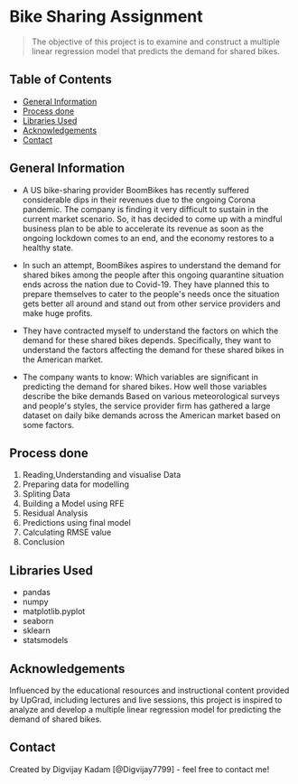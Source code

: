 # Bike Sharing Assignment
> The objective of this project is to examine and construct a multiple linear regression model that predicts the demand for shared bikes.

## Table of Contents
* [General Information](#general-information)
* [Process done](#process-done)
* [Libraries Used](#libraries-used)
* [Acknowledgements](#acknowledgements)
*  [Contact](#contact)

<!-- You can include any other section that is pertinent to your problem -->

## General Information
-  A US bike-sharing provider BoomBikes has recently suffered considerable dips in their revenues due to the ongoing Corona pandemic. The company is finding it very difficult to sustain in the current market scenario. So, it has decided to come up with a mindful business plan to be able to accelerate its revenue as soon as the ongoing lockdown comes to an end, and the economy restores to a healthy state. 

-  In such an attempt, BoomBikes aspires to understand the demand for shared bikes among the people after this ongoing quarantine situation ends across the nation due to Covid-19. They have planned this to prepare themselves to cater to the people's needs once the situation gets better all around and stand out from other service providers and make huge profits. 

-  They have contracted myself to understand the factors on which the demand for these shared bikes depends. Specifically, they want to understand the factors affecting the demand for these shared bikes in the American market. 

-  The company wants to know: Which variables are significant in predicting the demand for shared bikes. How well those variables describe the bike demands Based on various meteorological surveys and people's styles, the service provider firm has gathered a large dataset on daily bike demands across the American market based on some factors.

<!-- You don't have to answer all the questions - just the ones relevant to your project. -->
## Process done
1. Reading,Understanding and visualise Data
2. Preparing data for modelling
3. Spliting Data
4. Building a Model using RFE 
5. Residual Analysis
6. Predictions using final model
7. Calculating RMSE value
8. Conclusion


## Libraries Used
-  pandas
-  numpy
-  matplotlib.pyplot
-  seaborn
-  sklearn
-  statsmodels



<!-- You don't have to answer all the questions - just the ones relevant to your project. -->



<!-- As the libraries versions keep on changing, it is recommended to mention the version of library used in this project -->

## Acknowledgements
Influenced by the educational resources and instructional content provided by UpGrad, including lectures and live sessions, this project is inspired to analyze and develop a multiple linear regression model for predicting the demand of shared bikes.


## Contact
Created by Digvijay Kadam [@Digvijay7799] - feel free to contact me!


<!-- Optional -->
<!-- ## License -->
<!-- This project is open source and available under the [... License](). -->

<!-- You don't have to include all sections - just the one's relevant to your project -->
